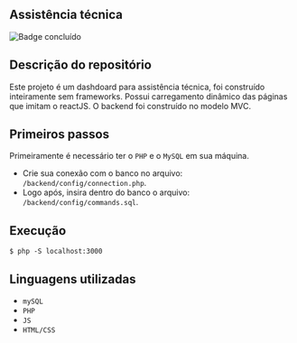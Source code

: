 ## Assistência técnica
![Badge concluído](http://img.shields.io/static/v1?label=STATUS&message=CONCLUÍDO&color=GREEN&style=for-the-badge)

## Descrição do repositório
Este projeto é um dashdoard para assistência técnica, foi construído inteiramente sem frameworks. 
Possui carregamento dinâmico das páginas que imitam o reactJS.
O backend foi construído no modelo MVC.

## Primeiros passos

Primeiramente é necessário ter o `PHP` e o `MySQL` em sua máquina.

- Crie sua conexão com o banco no arquivo: `/backend/config/connection.php`.
- Logo após, insira dentro do banco o arquivo: `/backend/config/commands.sql`.

## Execução

```
$ php -S localhost:3000
```

## Linguagens utilizadas

- `mySQL`
- `PHP`
- `JS`
- `HTML/CSS`
